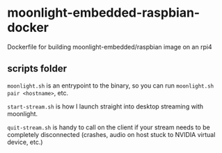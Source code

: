 # moonlight-embedded-raspbian-docker
Dockerfile for building moonlight-embedded/raspbian image on an rpi4


## scripts folder 
`moonlight.sh` is an entrypoint to the binary, so you can run `moonlight.sh pair <hostname>`, etc.

`start-stream.sh` is how I launch straight into desktop streaming with moonlight.

`quit-stream.sh` is handy to call on the client if your stream needs to be completely disconnected (crashes, audio on host stuck to NVIDIA virtual device, etc.)
